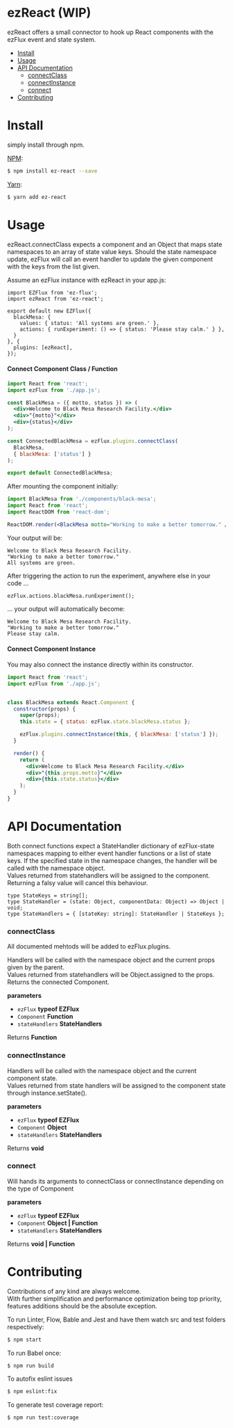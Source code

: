 # ezReact (WIP)

ezReact offers a small connector to hook up React components with the ezFlux event and state system.


-   [Install](#install)
-   [Usage](#usage)
-   [API Documentation](#api-documentation)
    -   [connectClass](#connectclass)
    -   [connectInstance](#connectinstance)
    -   [connect](#connect)
-   [Contributing](#contributing)

# Install

simply install through npm.

[NPM](https://npmjs.com):

```sh
$ npm install ez-react --save
```

[Yarn](https://yarnpkg.com/):

```sh
$ yarn add ez-react
```

# Usage

ezReact.connectClass expects a component and an Object that maps state namespaces to an array of state value keys.
Should the state namespace update, ezFlux will call an event handler to update the given component with the keys from the list given.

Assume an ezFlux instance with ezReact in your app.js:

```JS
import EZFlux from 'ez-flux';
import ezReact from 'ez-react';

export default new EZFlux({
  blackMesa: {
    values: { status: 'All systems are green.' },
    actions: { runExperiment: () => { status: 'Please stay calm.' } },
  }
}, {
  plugins: [ezReact],
});
```

#### Connect Component Class / Function

```jsx
import React from 'react';
import ezFlux from './app.js';

const BlackMesa = ({ motto, status }) => (
  <div>Welcome to Black Mesa Research Facility.</div>
  <div>"{motto}"</div>
  <div>{status}</div>
);

const ConnectedBlackMesa = ezFlux.plugins.connectClass(
  BlackMesa,
  { blackMesa: ['status'] }
);

export default ConnectedBlackMesa;
```

After mounting the component initially:

```jsx
import BlackMesa from './components/black-mesa';
import React from 'react';
import ReactDOM from 'react-dom';

ReactDOM.render(<BlackMesa motto="Working to make a better tomorrow." />, 'bunker-id');

```

Your output will be:

```
Welcome to Black Mesa Research Facility.
"Working to make a better tomorrow."
All systems are green.

```

After triggering the action to run the experiment, anywhere else in your code ...

```JS
ezFlux.actions.blackMesa.runExperiment();
```

... your output will automatically become:

```
Welcome to Black Mesa Research Facility.
"Working to make a better tomorrow."
Please stay calm.
```

#### Connect Component Instance

You may also connect the instance directly within its constructor.

```jsx
import React from 'react';
import ezFlux from './app.js';


class BlackMesa extends React.Component {
  constructor(props) {
    super(props);
    this.state = { status: ezFlux.state.blackMesa.status };

    ezFlux.plugins.connectInstance(this, { blackMesa: ['status'] });
  }

  render() {
    return (
      <div>Welcome to Black Mesa Research Facility.</div>
      <div>"{this.props.motto}"</div>
      <div>{this.state.status}</div>
    );
  }
}

```


# API Documentation


Both connect functions expect a StateHandler dictionary of ezFlux-state namespaces mapping to either event handler functions or a list of state keys.
If the specified state in the namespace changes, the handler will be called with the namespace object.  
Values returned from statehandlers will be assigned to the component.  
Returning a falsy value will cancel this behaviour.

```TS
type StateKeys = string[];
type StateHandler = (state: Object, componentData: Object) => Object | void;
type StateHandlers = { [stateKey: string]: StateHandler | StateKeys };
```

### connectClass

All documented mehtods will be added to ezFlux.plugins.  

Handlers will be called with the namespace object and the current props given by the parent.  
Values returned from statehandlers will be Object.assigned to the props.
Returns the connected Component.

**parameters**
-   `ezFlux` **typeof EZFlux**
-   `Component` **Function**
-   `stateHandlers` **StateHandlers**

Returns **Function**


### connectInstance

Handlers will be called with the namespace object and the current component state.  
Values returned from state handlers will be assigned to the component state through instance.setState().  

**parameters**
-   `ezFlux` **typeof EZFlux**
-   `Component` **Object**
-   `stateHandlers` **StateHandlers**

Returns **void**

### connect

Will hands its arguments to connectClass or connectInstance depending on the type of Component

**parameters**
-   `ezFlux` **typeof EZFlux**
-   `Component` **Object | Function**
-   `stateHandlers` **StateHandlers**

Returns **void | Function**

# Contributing

Contributions of any kind are always welcome.  
With further simplification and performance optimization being top priority, features additions should be the absolute exception.


To run Linter, Flow, Bable and Jest and have them watch src and test folders respectively:
```sh
$ npm start
```

To run Babel once:
```sh
$ npm run build
```
To autofix eslint issues

```sh
$ npm eslint:fix
```
To generate test coverage report:

```sh
$ npm run test:coverage
```
